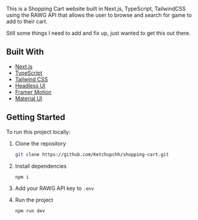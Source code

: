 This is a Shopping Cart website built in Next.js, TypeScript, TailwindCSS using the RAWG API that allows the user to browse and search for game to add to their cart.

Still some things I need to add and fix up, just wanted to get this out there.

## Built With

- [Next.js](https://nextjs.org)
- [TypeScript](https://www.typescriptlang.org)
- [Tailwind CSS](https://tailwindcss.com)
- [Headless UI](https://headlessui.com)
- [Framer Motion](https://framer.com)
- [Material UI](https://mui.com)

## Getting Started

To run this project locally:

1. Clone the repository

   ```bash
   git clone https://github.com/Ketchupchh/shopping-cart.git
   ```

1. Install dependencies

   ```bash
   npm i
   ```

1. Add your RAWG API key to `.env`

1. Run the project

   ```bash
   npm run dev
   ```